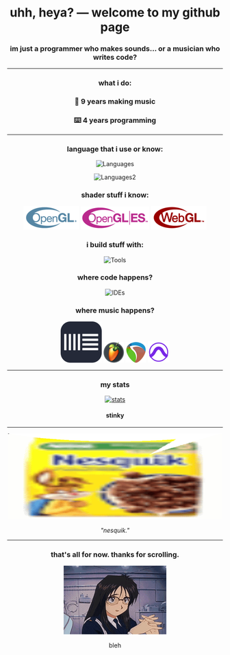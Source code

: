 <div align="center">

<h1>uhh, heya? — welcome to my github page</h1>
<h3>im just a programmer who makes sounds... or a musician who writes code?</h3>

---

### what i do:

### 🎹 **9 years** making music

### ⌨️ **4 years** programming

---

### language that i use or know:

![Languages](https://skillicons.dev/icons?i=haxe,cpp,cs,py,c)

![Languages2](https://skillicons.dev/icons?i=java,kotlin,js,lua)

### shader stuff i know:

<img src="img/gl/gl.png" alt="opengl" />
<img src="img/gl/gles.png" alt="opengl-es" />
<img src="img/gl/webgl.png" alt="webgl" />

### i build stuff with:

![Tools](https://skillicons.dev/icons?i=haxeflixel,unity,dotnet,qt,godot,git)

### where code happens?

![IDEs](https://skillicons.dev/icons?i=vscode,visualstudio,idea)

### where music happens?

<img src="img/daw/ableton.svg" alt="ableton" />

<img src="img/daw/fl.png" alt="fl" />

<img src="img/daw/reaper.png" alt="reaper" />

<img src="img/daw/protools.png" alt="protools" />

---

### my stats

[![stats](https://github-readme-stats.vercel.app/api?username=dtwotwo&show_icons=true&theme=tokyonight&text_bold=true&include_all_commits=true)](https://github.com/anuraghazra/github-readme-stats)

#### stinky

---

<img src="img/nesquik.gif" width="500" height="200" alt="nesquick" />
<p><i>"nesquik."</i></p>

---

### that's all for now. thanks for scrolling.

<img src="img/bleh.gif" alt="goodbye" />

bleh

</div>
